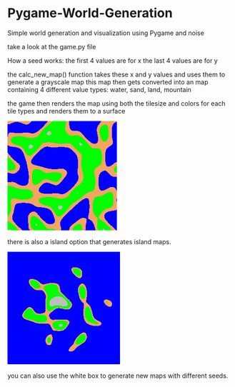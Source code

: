 # Pygame-World-Generation
Simple world generation and visualization using Pygame and noise

take a look at the game.py file 

How a seed works:
the first 4 values are for x
the last 4 values are for y

the calc_new_map() function takes these x and y values and uses them to generate a grayscale map
this map then gets converted into an map containing 4 different value types:
water, sand, land, mountain

the game then renders the map using both the tilesize and colors for each tile types and renders them to a surface

![alt_text](https://github.com/N0t3nl1sh/Pygame-World-Generation/blob/main/img.png)

there is also a island option that generates island maps.

![alt_text](https://github.com/N0t3nl1sh/Pygame-World-Generation/blob/main/islandimg.png)

you can also use the white box to generate new maps with different seeds.
